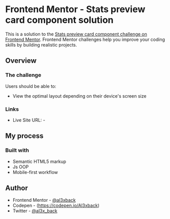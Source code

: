# Frontend Mentor - Stats preview card component solution

This is a solution to the [Stats preview card component challenge on Frontend Mentor](https://www.frontendmentor.io/challenges/stats-preview-card-component-8JqbgoU62). Frontend Mentor challenges help you improve your coding skills by building realistic projects.

## Overview

### The challenge

Users should be able to:

- View the optimal layout depending on their device's screen size

### Links

- Live Site URL: -

## My process

### Built with

- Semantic HTML5 markup
- Js OOP
- Mobile-first workflow

## Author

- Frontend Mentor - [@al3xback](https://www.frontendmentor.io/profile/al3xback)
- Codepen - (https://codepen.io/Al3xback)
- Twitter - [@al3x_back](https://twitter.com/al3x_back)

